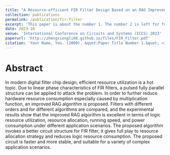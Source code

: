 ```yaml
---
title: "A Resource-efficient FIR Filter Design Based on an RAG Improved Algorithm"
collection: publications
permalink: /publication/fir-filter
excerpt: 'This paper is about the number 1. The number 2 is left for future work.'
date: 2023-10
venue: 'International Conference on Circuits and Systems (ICCS) 2023'
paperurl: 'http://zhengxiongli08.github.io/files/FIR_Filter.pdf'
citation: 'Your Name, You. (2009). &quot;Paper Title Number 1.&quot; <i>Journal 1</i>. 1(1).'
---
```


# Abstract
In modern digital filter chip design, efficient resource utilization is a hot topic. Due to linear phase characteristics of FIR filters, a pulsed fully parallel structure can be applied to attack the problem. In order to further reduce hardware resource consumption especially caused by multiplication function, an improved RAG algorithm is proposed. Filters with different orders and for different algorithms are compared, and the experimental results show that the improved RAG algorithm is excellent in terms of logic resource utilization, resource allocation, running speed, and power consumption under different application scenarios. The proposed algorithm invokes a better circuit structure for FIR filter, it gives full play to resource allocation strategy and reduces logic resource consumption. The proposed circuit is faster and more stable, and suitable for a variety of complex application scenarios.

